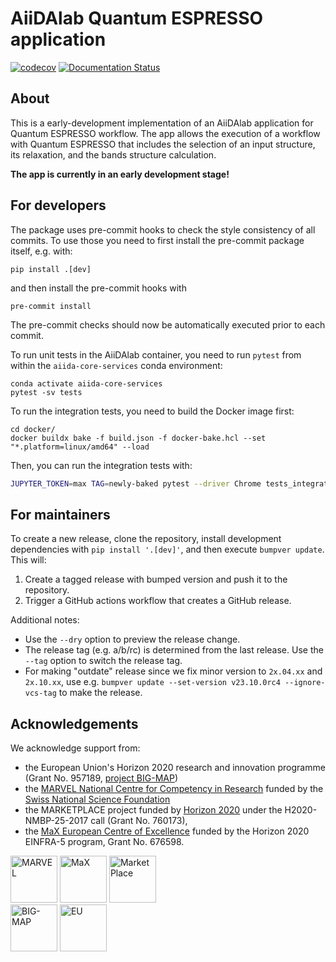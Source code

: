 # AiiDAlab Quantum ESPRESSO application

[![codecov](https://codecov.io/gh/aiidalab/aiidalab-qe/branch/main/graph/badge.svg)](https://codecov.io/gh/aiidalab/aiidalab-qe)
[![Documentation Status](https://readthedocs.org/projects/aiidalab-qe/badge/?version=latest)](https://aiidalab-qe.readthedocs.io/?badge=latest)

## About

This is a early-development implementation of an AiiDAlab application for Quantum ESPRESSO workflow.
The app allows the execution of a workflow with Quantum ESPRESSO that includes the selection of an input structure, its relaxation, and the bands structure calculation.

**The app is currently in an early development stage!**

## For developers

The package uses pre-commit hooks to check the style consistency of all commits.
To use those you need to first install the pre-commit package itself, e.g. with:
```
pip install .[dev]
```
and then install the pre-commit hooks with
```
pre-commit install
```
The pre-commit checks should now be automatically executed prior to each commit.

To run unit tests in the AiiDAlab container, you need to run `pytest` from within the `aiida-core-services` conda environment:
```
conda activate aiida-core-services
pytest -sv tests
```

To run the integration tests, you need to build the Docker image first:

```
cd docker/
docker buildx bake -f build.json -f docker-bake.hcl --set "*.platform=linux/amd64" --load
```

Then, you can run the integration tests with:

```bash
JUPYTER_TOKEN=max TAG=newly-baked pytest --driver Chrome tests_integration -sv
``````

## For maintainers

To create a new release, clone the repository, install development dependencies with `pip install '.[dev]'`, and then execute `bumpver update`.
This will:

  1. Create a tagged release with bumped version and push it to the repository.
  2. Trigger a GitHub actions workflow that creates a GitHub release.

Additional notes:

  - Use the `--dry` option to preview the release change.
  - The release tag (e.g. a/b/rc) is determined from the last release.
    Use the `--tag` option to switch the release tag.
  - For making "outdate" release since we fix minor version to `2x.04.xx` and `2x.10.xx`, use e.g. `bumpver update --set-version v23.10.0rc4 --ignore-vcs-tag` to make the release.

## Acknowledgements
We acknowledge support from:
* the European Union\'s Horizon 2020 research and innovation programme (Grant No. 957189, [project BIG-MAP](https://www.big-map.eu))
* the [MARVEL National Centre for Competency in Research](<http://nccr-marvel.ch>) funded by the [Swiss National Science Foundation](<http://www.snf.ch/en>)
* the MARKETPLACE project funded by [Horizon 2020](https://ec.europa.eu/programmes/horizon2020/) under the H2020-NMBP-25-2017 call (Grant No. 760173),
* the [MaX European Centre of Excellence](<http://www.max-centre.eu/>) funded by the Horizon 2020 EINFRA-5 program, Grant No. 676598.

<div style="text-align:left">
 <img src="docs/source/_static/logos/MARVEL.png" alt="MARVEL" height="75px">
 <img src="docs/source/_static/logos/MaX.png" alt="MaX" height="75px">
 <img src="docs/source/_static/logos/MarketPlace.png" alt="MarketPlace" height="75px">
</div>
<div style="text-align:left">
 <img src="docs/source/_static/logos/bigmap_logo.png" alt="BIG-MAP" height="75px">
 <img src="docs/source/_static/logos/EU_flag.png" alt="EU" height="75px">
</div>
